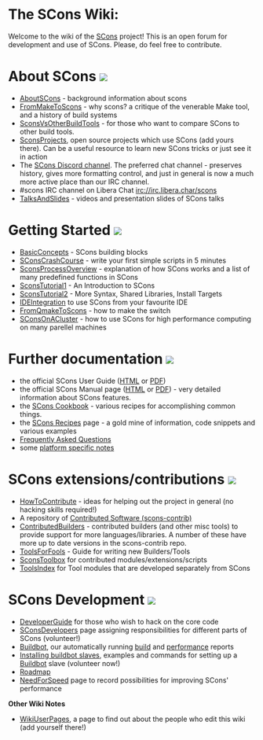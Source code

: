# The SCons Wiki:

Welcome to the wiki of the [SCons](http://www.scons.org) project!  This is an open forum for development and use of SCons. Please, do feel free to contribute.

# About SCons ![](http://upload.wikimedia.org/wikipedia/commons/thumb/6/69/Im-jabber.svg/48px-Im-jabber.svg.png)

 * [AboutSCons](AboutSCons) - background information about scons
 * [FromMakeToScons](FromMakeToScons) - why scons? a critique of the venerable Make tool, and a history of build systems
 * [SconsVsOtherBuildTools](SconsVsOtherBuildTools) - for those who want to compare SCons to other build tools.
 * [SconsProjects](SconsProjects), open source projects which use SCons (add yours there). Can be a useful resource to learn new SCons tricks or just see it in action
 * The [SCons Discord channel](https://discord.gg/bXVpWAy "invitation link"). The preferred chat channel - preserves history, gives more formatting control, and just in general is now a much more active place than our IRC channel.
 * \#scons IRC channel on Libera Chat [irc://irc.libera.char/scons](irc://irc.libera.chat/scons)
 * [TalksAndSlides](TalksAndSlides) - videos and presentation slides of SCons talks


# Getting Started ![](http://upload.wikimedia.org/wikipedia/commons/thumb/4/48/Emblem-question.svg/48px-Emblem-question.svg.png)

 * [BasicConcepts](BasicConcepts) - SCons building blocks
 * [SConsCrashCourse](SConsCrashCourse) - write your first simple scripts in 5 minutes
 * [SconsProcessOverview](SconsProcessOverview) - explanation of how SCons works and a list of many predefined functions in SCons
 * [SconsTutorial1](SconsTutorial1) - An Introduction to SCons
 * [SconsTutorial2](SconsTutorial2) - More Syntax, Shared Libraries, Install Targets
 * [IDEIntegration](IDEIntegration) to use SCons from your favourite IDE
 * [FromQmakeToScons](FromQmakeToScons) - how to make the switch
 * [SConsOnACluster](SConsOnACluster) - how to use SCons for high performance computing on many parellel machines


# Further documentation ![](http://upload.wikimedia.org/wikipedia/commons/thumb/6/6f/Gnome-system-help.svg/48px-Gnome-system-help.svg.png)

 * the official SCons User Guide ([HTML](http://www.scons.org/doc/production/HTML/scons-user.html) or [PDF](http://scons.org/doc/production/PDF/scons-user.pdf))
 * the official SCons Manual page ([HTML](http://www.scons.org/doc/HTML/scons-man.html) or [PDF](http://scons.org/doc/production/PDF/scons-man.pdf)) - very detailed information about SCons features.
 * the [SCons Cookbook](https://scons-cookbook.readthedocs.io/en/latest/) - various recipes for accomplishing common things.
 * the [SCons Recipes](SconsRecipes) page - a gold mine of information, code snippets and various examples
 * [Frequently Asked Questions](FAQ)
 * some [platform specific notes](PlatformSpecificNotes)


# SCons extensions/contributions ![](http://upload.wikimedia.org/wikipedia/commons/thumb/6/6c/Gnome-preferences-other.svg/48px-Gnome-preferences-other.svg.png)

 * [HowToContribute](HowToContribute) - ideas for helping out the project in general (no hacking skills required!)
 * A repository of [Contributed Software (scons-contrib)](https://github.com/scons/scons-contrib)
 * [ContributedBuilders](ContributedBuilders) - contributed builders (and other misc tools) to provide support for more languages/libraries. A number of these have more up to date versions in the scons-contrib repo.
 * [ToolsForFools](ToolsForFools) - Guide for writing new Builders/Tools
 * [SconsToolbox](SconsToolbox) for contributed modules/extensions/scripts
 * [ToolsIndex](ToolsIndex) for Tool modules that are developed separately from SCons


# SCons Development ![](http://upload.wikimedia.org/wikipedia/commons/thumb/f/fc/Gnome-preferences-system.svg/48px-Gnome-preferences-system.svg.png)

 * [DeveloperGuide](DeveloperGuide) for those who wish to hack on the core code
 * [SConsDevelopers](SConsDevelopers) page assigning responsibilities for different parts of SCons (volunteer!)
 * [Buildbot](http://buildbot.scons.org/), our automatically running [build](http://buildbot.scons.org/console) and [performance](http://buildbot.scons.org/timings/) reports
 * [Installing buildbot slaves](InstallingBuildbotSlaves), examples and commands for setting up a [Buildbot](http://buildbot.scons.org/) slave (volunteer now!)
 * [Roadmap](Roadmap)
 * [NeedForSpeed](NeedForSpeed) page to record possibilities for improving SCons' performance


**Other Wiki Notes**

* [WikiUserPages](WikiUserPages), a page to find out about the people who edit this wiki (add yourself there!)
